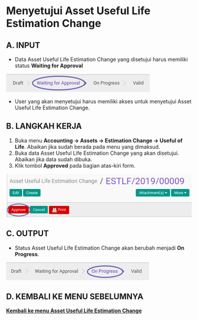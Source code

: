 # Menyetujui Asset Useful Life Estimation Change

## A. INPUT

* Data Asset Useful Life Estimation Change yang disetujui harus memiliki status **Waiting for Approval**

![](../../img/asset-useful-life-estimation-change/status-waiting.png)

* User yang akan menyetujui harus memiliki akses untuk menyetujui Asset Useful Life Estimation Change.

## B. LANGKAH KERJA

1. Buka menu **Accounting -> Assets -> Estimation Change -> Useful of Life**. Abaikan jika sudah berada pada menu yang dimaksud.
2. Buka data Asset Useful Life Estimation Change yang akan disetujui. Abaikan jika data sudah dibuka.
3. Klik tombol **Approved** pada bagian atas-kiri form.

![](../../img/asset-useful-life-estimation-change/tombol-approve.png)

## C. OUTPUT

* Status Asset Useful Life Estimation Change akan berubah menjadi **On Progress**.

![](../../img/asset-useful-life-estimation-change/status-progress.png)

## D. KEMBALI KE MENU SEBELUMNYA

[**Kembali ke menu Asset Useful Life Estimation Change**](./../asset-useful-life-estimation-change.md)
